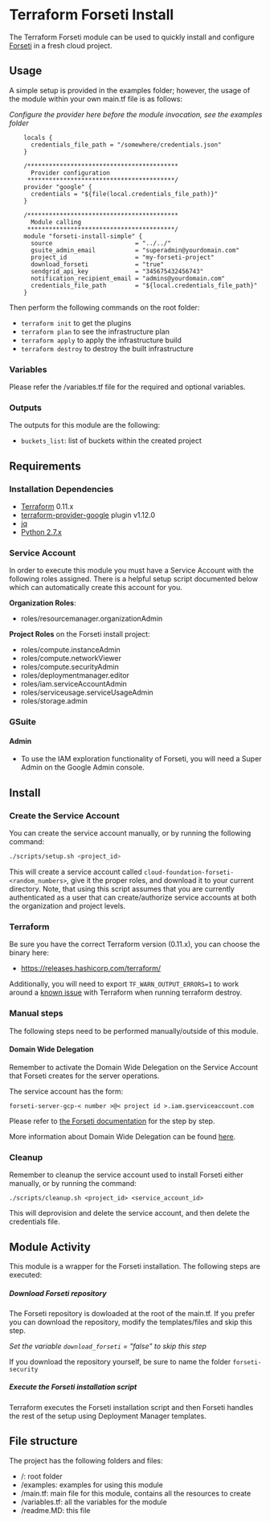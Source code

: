 # Terraform Forseti Install

The Terraform Forseti module can be used to quickly install and configure [Forseti](https://forsetisecurity.org/) in a fresh cloud project.

## Usage
A simple setup is provided in the examples folder; however, the usage of the module within your own main.tf file is as follows:

*Configure the provider here before the module invocation, see the examples folder*

```hcl
    locals {
      credentials_file_path = "/somewhere/credentials.json"
    }

    /******************************************
      Provider configuration
     *****************************************/
    provider "google" {
      credentials = "${file(local.credentials_file_path)}"
    }

    /******************************************
      Module calling
     *****************************************/
    module "forseti-install-simple" {
      source                       = "../../"
      gsuite_admin_email           = "superadmin@yourdomain.com"
      project_id                   = "my-forseti-project"
      download_forseti             = "true"
      sendgrid_api_key             = "345675432456743"
      notification_recipient_email = "admins@yourdomain.com"
      credentials_file_path        = "${local.credentials_file_path}"
    }
```

Then perform the following commands on the root folder:

- `terraform init` to get the plugins
- `terraform plan` to see the infrastructure plan
- `terraform apply` to apply the infrastructure build
- `terraform destroy` to destroy the built infrastructure

### Variables
Please refer the /variables.tf file for the required and optional variables.

### Outputs
The outputs for this module are the following:

- `buckets_list`: list of buckets within the created project

## Requirements
### Installation Dependencies
- [Terraform](https://www.terraform.io/downloads.html) 0.11.x
- [terraform-provider-google](https://github.com/terraform-providers/terraform-provider-google) plugin v1.12.0
- [jq](https://stedolan.github.io/jq/)
- [Python 2.7.x](https://www.python.org/getit/)

### Service Account
In order to execute this module you must have a Service Account with the following roles assigned. There is a helpful setup script documented below which can automatically create this account for you.

**Organization Roles**:
- roles/resourcemanager.organizationAdmin

**Project Roles** on the Forseti install project:
- roles/compute.instanceAdmin
- roles/compute.networkViewer
- roles/compute.securityAdmin
- roles/deploymentmanager.editor
- roles/iam.serviceAccountAdmin
- roles/serviceusage.serviceUsageAdmin
- roles/storage.admin

### GSuite
#### Admin
- To use the IAM exploration functionality of Forseti, you will need a Super Admin on the Google Admin console.

## Install
### Create the Service Account
You can create the service account manually, or by running the following command: 

```bash
./scripts/setup.sh <project_id>
```

This will create a service account called `cloud-foundation-forseti-<random_numbers>`, give it the proper roles, and download it to your current directory. Note, that using this script assumes that you are currently authenticated as a user that can create/authorize service accounts at both the organization and project levels.

### Terraform
Be sure you have the correct Terraform version (0.11.x), you can choose the binary here:
- https://releases.hashicorp.com/terraform/

Additionally, you will need to export `TF_WARN_OUTPUT_ERRORS=1` to work around a [known issue](https://github.com/hashicorp/terraform/issues/17862) with Terraform when running terraform destroy.

### Manual steps
The following steps need to be performed manually/outside of this module.

#### Domain Wide Delegation
Remember to activate the Domain Wide Delegation on the Service Account that Forseti creates for the server operations.

The service account has the form:

`forseti-server-gcp-< number >@< project id >.iam.gserviceaccount.com`

Please refer to [the Forseti documentation](https://forsetisecurity.org/docs/howto/configure/gsuite-group-collection.html) for the step by step.

More information about Domain Wide Delegation can be found [here](https://developers.google.com/admin-sdk/directory/v1/guides/delegation).

### Cleanup
Remember to cleanup the service account used to install Forseti either manually, or by running the command:

`./scripts/cleanup.sh <project_id> <service_account_id>`

This will deprovision and delete the service account, and then delete the credentials file.

## Module Activity
This module is a wrapper for the Forseti installation. The following steps are executed:

##### Download Forseti repository
The Forseti repository is dowloaded at the root of the main.tf. If you prefer you can download the repository, modify the templates/files and skip this step.

*Set the variable `download_forseti` = "false" to skip this step*

If you download the repository yourself, be sure to name the folder `forseti-security`

##### Execute the Forseti installation script
Terraform executes the Forseti installation script and then Forseti handles the rest of the setup using Deployment Manager templates.

## File structure
The project has the following folders and files:

- /: root folder
- /examples: examples for using this module
- /main.tf: main file for this module, contains all the resources to create
- /variables.tf: all the variables for the module
- /readme.MD: this file